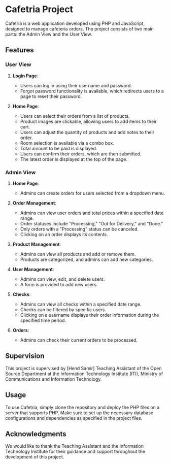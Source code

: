 # Cafetria Project

Cafetria is a web application developed using PHP and JavaScript, designed to manage cafeteria orders. The project consists of two main parts: the Admin View and the User View.

## Features

### User View

1. **Login Page**:
   - Users can log in using their username and password.
   - Forgot password functionality is available, which redirects users to a page to reset their password.

2. **Home Page**:
   - Users can select their orders from a list of products.
   - Product images are clickable, allowing users to add items to their cart.
   - Users can adjust the quantity of products and add notes to their order.
   - Room selection is available via a combo box.
   - Total amount to be paid is displayed.
   - Users can confirm their orders, which are then submitted.
   - The latest order is displayed at the top of the page.

### Admin View

1. **Home Page**:
   - Admins can create orders for users selected from a dropdown menu.

2. **Order Management**:
   - Admins can view user orders and total prices within a specified date range.
   - Order statuses include "Processing," "Out for Delivery," and "Done."
   - Only orders with a "Processing" status can be canceled.
   - Clicking on an order displays its contents.

3. **Product Management**:
   - Admins can view all products and add or remove them.
   - Products are categorized, and admins can add new categories.

4. **User Management**:
   - Admins can view, edit, and delete users.
   - A form is provided to add new users.

5. **Checks**:
   - Admins can view all checks within a specified date range.
   - Checks can be filtered by specific users.
   - Clicking on a username displays their order information during the specified time period.

6. **Orders**:
   - Admins can check their current orders to be processed.

## Supervision

This project is supervised by [Hend Samir] Teaching Assistant of the Open Source Department at the Information Technology Institute (ITI), Ministry of Communications and Information Technology.

## Usage

To use Cafetria, simply clone the repository and deploy the PHP files on a server that supports PHP. Make sure to set up the necessary database configurations and dependencies as specified in the project files.


## Acknowledgments

We would like to thank the Teaching Assistant and the Information Technology Institute for their guidance and support throughout the development of this project.
